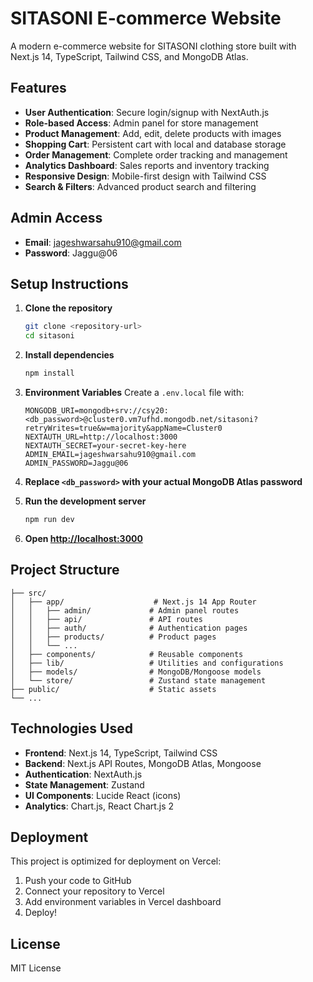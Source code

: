 # SITASONI E-commerce Website

A modern e-commerce website for SITASONI clothing store built with Next.js 14, TypeScript, Tailwind CSS, and MongoDB Atlas.

## Features

- **User Authentication**: Secure login/signup with NextAuth.js
- **Role-based Access**: Admin panel for store management
- **Product Management**: Add, edit, delete products with images
- **Shopping Cart**: Persistent cart with local and database storage
- **Order Management**: Complete order tracking and management
- **Analytics Dashboard**: Sales reports and inventory tracking
- **Responsive Design**: Mobile-first design with Tailwind CSS
- **Search & Filters**: Advanced product search and filtering

## Admin Access

- **Email**: jageshwarsahu910@gmail.com
- **Password**: Jaggu@06

## Setup Instructions

1. **Clone the repository**
   ```bash
   git clone <repository-url>
   cd sitasoni
   ```

2. **Install dependencies**
   ```bash
   npm install
   ```

3. **Environment Variables**
   Create a `.env.local` file with:
   ```
   MONGODB_URI=mongodb+srv://csy20:<db_password>@cluster0.vm7ufhd.mongodb.net/sitasoni?retryWrites=true&w=majority&appName=Cluster0
   NEXTAUTH_URL=http://localhost:3000
   NEXTAUTH_SECRET=your-secret-key-here
   ADMIN_EMAIL=jageshwarsahu910@gmail.com
   ADMIN_PASSWORD=Jaggu@06
   ```

4. **Replace `<db_password>` with your actual MongoDB Atlas password**

5. **Run the development server**
   ```bash
   npm run dev
   ```

6. **Open [http://localhost:3000](http://localhost:3000)**

## Project Structure

```
├── src/
│   ├── app/                    # Next.js 14 App Router
│   │   ├── admin/             # Admin panel routes
│   │   ├── api/               # API routes
│   │   ├── auth/              # Authentication pages
│   │   ├── products/          # Product pages
│   │   └── ...
│   ├── components/            # Reusable components
│   ├── lib/                   # Utilities and configurations
│   ├── models/                # MongoDB/Mongoose models
│   └── store/                 # Zustand state management
├── public/                    # Static assets
└── ...
```

## Technologies Used

- **Frontend**: Next.js 14, TypeScript, Tailwind CSS
- **Backend**: Next.js API Routes, MongoDB Atlas, Mongoose
- **Authentication**: NextAuth.js
- **State Management**: Zustand
- **UI Components**: Lucide React (icons)
- **Analytics**: Chart.js, React Chart.js 2

## Deployment

This project is optimized for deployment on Vercel:

1. Push your code to GitHub
2. Connect your repository to Vercel
3. Add environment variables in Vercel dashboard
4. Deploy!

## License

MIT License

